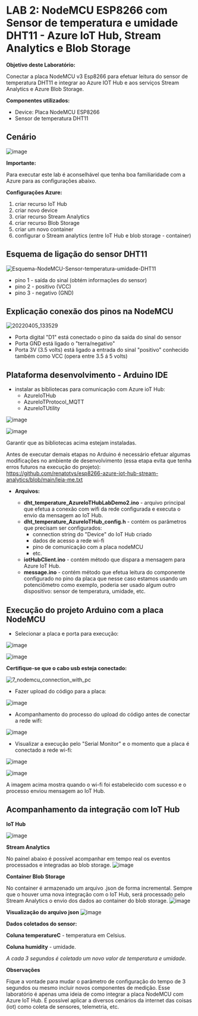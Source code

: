 # LAB 2: NodeMCU ESP8266 com Sensor de temperatura e umidade DHT11 - Azure IoT Hub, Stream Analytics e Blob Storage

**Objetivo deste Laboratório:**

Conectar a placa NodeMCU v3 Esp8266 para efetuar leitura do sensor de temperatura DHT11 e integrar ao Azure IOT Hub e aos serviços Stream Analytics e Azure Blob Storage.

**Componentes utilizados:**
+ Device: Placa NodeMCU ESP8266
+ Sensor de temperatura DHT11

## Cenário

![image](https://user-images.githubusercontent.com/42357180/160649317-bd5b9dd5-f8dc-4881-b169-b752374759bd.png)

**Importante:**

Para executar este lab é aconselhável que tenha boa familiaridade com a Azure para as configurações abaixo.

**Configurações Azure:**

1) criar recurso IoT Hub
2) criar novo device
3) criar recurso Stream Analytics
4) criar recurso Blob Storage
5) criar um novo container
6) configurar o Stream analytics (entre IoT Hub e blob storage - container)

## Esquema de ligação do sensor DHT11

![Esquema-NodeMCU-Sensor-temperatura-umidade-DHT11](https://user-images.githubusercontent.com/42357180/161806798-4f3b6a5d-d0e5-41b2-9e44-2768d5592678.png)

+ pino 1 - saída do sinal (obtém informações do sensor)
+ pino 2 - positivo (VCC)
+ pino 3 - negativo (GND)

## Explicação conexão dos pinos na NodeMCU
![20220405_133529](https://user-images.githubusercontent.com/42357180/161809434-06761e12-5262-4b6a-ad3a-319470355076.jpg)

+ Porta digital "D1" está conectado o pino da saída do sinal do sensor
+ Porta GND está ligado o "terra/negativo"
+ Porta 3V (3.5 volts) está ligado a entrada do sinal "positivo" conhecido também como VCC (opera entre 3.5 á 5 volts)

## Plataforma desenvolvimento - Arduino IDE
  + instalar as bibliotecas para comunicação com Azure ioT Hub:
    + AzureIoTHub
    + AzureIoTProtocol_MQTT
    + AzureIoTUtility

  ![image](https://user-images.githubusercontent.com/42357180/160653305-c49cb487-9546-41ec-9b90-fd56b5cb1a18.png)
  
  ![image](https://user-images.githubusercontent.com/42357180/160653744-185c765e-4a9d-423e-bf7b-05c407bde374.png)
  
  Garantir que as bibliotecas acima estejam instaladas.
  
  Antes de executar demais etapas no Arduino é necessário efetuar algumas modificações no ambiente de desenvolvimento (essa etapa evita que tenha erros futuros na execução do projeto): 
  https://github.com/renatotvs/esp8266-azure-iot-hub-stream-analytics/blob/main/leia-me.txt
  
  + **Arquivos:**
  
    + **dht_temperature_AzureIoTHubLabDemo2.ino** -  arquivo principal que efetua a conexão com wifi da rede configurada e executa o envio da mensagem ao IoT Hub.
    + **dht_temperature_AzureIoTHub_config.h** - contém os parâmetros que precisam ser configurados:
      + connection string do "Device" do IoT Hub criado
      + dados de acesso a rede wi-fi
      + pino de comunicação com a placa nodeMCU
      + etc.
    + **iotHubClient.ino** - contém método que dispara a mensagem para Azure IoT Hub.
    + **message.ino** - contém método que efetua leitura do componente configurado no pino da placa que nesse caso estamos usando um potenciômetro como exemplo, poderia ser usado algum outro dispositivo: sensor de temperatura, umidade, etc.
 
## Execução do projeto Arduino com a placa NodeMCU

+ Selecionar a placa e porta para execução:

![image](https://user-images.githubusercontent.com/42357180/161621665-b6b331e4-19ca-43fe-b29d-b581910e0ae0.png)

![image](https://user-images.githubusercontent.com/42357180/161625136-bc8c8da4-156b-438f-936e-4502331a4804.png)


**Certifique-se que o cabo usb esteja conectado:**

![7_nodemcu_connection_with_pc](https://user-images.githubusercontent.com/42357180/161812642-60120370-f9b3-463f-a0f9-e858eaba970e.png)

+ Fazer upload do código para a placa:

![image](https://user-images.githubusercontent.com/42357180/161621162-45d9ade3-512f-4d48-be1c-c4f1680fd001.png)

+ Acompanhamento do processo do upload do código antes de conectar a rede wifi:

![image](https://user-images.githubusercontent.com/42357180/161619292-05cc18f1-c5d9-42ef-a815-e2aa74117f76.png)

+ Visualizar a execução pelo "Serial Monitor" e o momento que a placa é conectado a rede wi-fi:

![image](https://user-images.githubusercontent.com/42357180/161620081-dbbf839b-1983-404a-b7ca-820aab6e48bb.png)

![image](https://user-images.githubusercontent.com/42357180/161623867-e38825aa-97a1-44cb-8af6-736554ef1396.png)

A imagem acima mostra quando o wi-fi foi estabelecido com sucesso e o processo enviou mensagem ao IoT Hub.

## Acompanhamento da integração com IoT Hub

**IoT Hub**

![image](https://user-images.githubusercontent.com/42357180/160660183-64d0b0ab-516d-43a7-9b8f-40228696e629.png)

**Stream Analytics**

No painel abaixo é possível acompanhar em tempo real os eventos processados e integradas ao blob storage.
![image](https://user-images.githubusercontent.com/42357180/160661942-2bf770f0-9d06-4bb5-963c-777f8be36767.png)

**Container Blob Storage**

No container é armazenado um arquivo .json de forma incremental. Sempre que o houver uma nova integração com o IoT Hub, será processado pelo Stream Analytics o envio dos dados ao container do blob storage.
![image](https://user-images.githubusercontent.com/42357180/160661344-7fee93fd-41cd-495b-af26-8c2d49d3a7eb.png)

**Visualização do arquivo json**
![image](https://user-images.githubusercontent.com/42357180/161624415-8867872a-a0f9-4491-aaca-cf18ead62106.png)

**Dados coletados do sensor:**

**Coluna temperatureC** - temperatura em Celsius.

**Coluna humidity** - umidade.

*A cada 3 segundos é coletado um novo valor de temperatura e umidade.*

**Observações**

Fique a vontade para mudar o parãmetro de configuração do tempo de 3 segundos ou mesmo incluir novos componentes de medição.
Esse laboratório é apenas uma ideia de como integrar a placa NodeMCU com Azure IoT Hub.
É possível aplicar a diversos cenários da internet das coisas (iot) como coleta de sensores, telemetria, etc.
